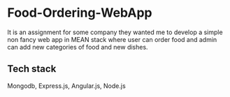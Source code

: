 # Food-Ordering-WebApp
It is an assignment for some company they wanted me to develop a simple non fancy web app in MEAN stack where user can order food and admin can add new categories of food and new dishes.

Tech stack
-----------
Mongodb, Express.js, Angular.js, Node.js
